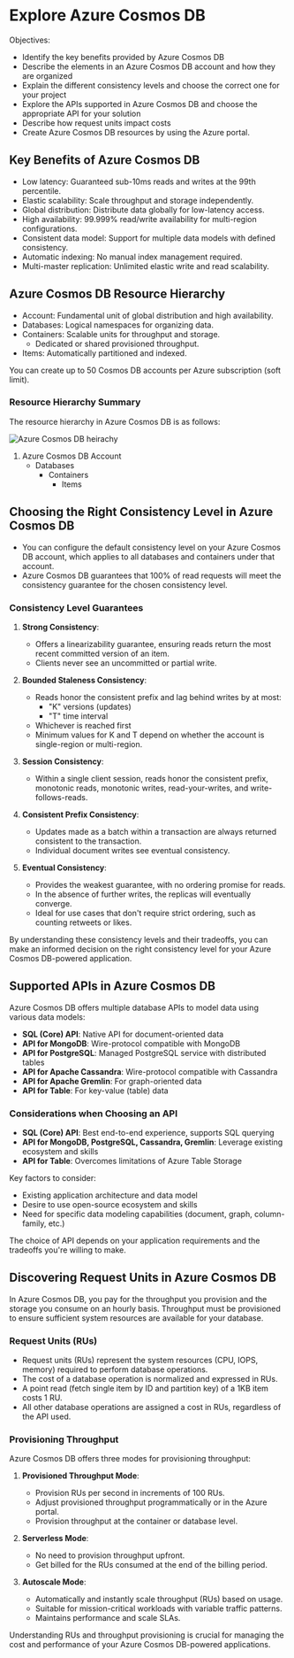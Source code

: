 # Explore Azure Cosmos DB

Objectives:

- Identify the key benefits provided by Azure Cosmos DB
- Describe the elements in an Azure Cosmos DB account and how they are organized
- Explain the different consistency levels and choose the correct one for your project
- Explore the APIs supported in Azure Cosmos DB and choose the appropriate API for your solution
- Describe how request units impact costs
- Create Azure Cosmos DB resources by using the Azure portal.


## Key Benefits of Azure Cosmos DB

- Low latency: Guaranteed sub-10ms reads and writes at the 99th percentile.
- Elastic scalability: Scale throughput and storage independently.
- Global distribution: Distribute data globally for low-latency access.
- High availability: 99.999% read/write availability for multi-region configurations.
- Consistent data model: Support for multiple data models with defined consistency.
- Automatic indexing: No manual index management required.
- Multi-master replication: Unlimited elastic write and read scalability.

## Azure Cosmos DB Resource Hierarchy

- Account: Fundamental unit of global distribution and high availability.
- Databases: Logical namespaces for organizing data.
- Containers: Scalable units for throughput and storage.
  - Dedicated or shared provisioned throughput.
- Items: Automatically partitioned and indexed.

You can create up to 50 Cosmos DB accounts per Azure subscription (soft limit).

### Resource Hierarchy Summary

The resource hierarchy in Azure Cosmos DB is as follows:

![Azure Cosmos DB heirachy](https://learn.microsoft.com/en-us/training/wwl-azure/explore-azure-cosmos-db/media/cosmos-entities.png)

1. Azure Cosmos DB Account
   - Databases
     - Containers
       - Items

## Choosing the Right Consistency Level in Azure Cosmos DB

- You can configure the default consistency level on your Azure Cosmos DB account, which applies to all databases and containers under that account.
- Azure Cosmos DB guarantees that 100% of read requests will meet the consistency guarantee for the chosen consistency level.

### Consistency Level Guarantees

1. **Strong Consistency**:
   - Offers a linearizability guarantee, ensuring reads return the most recent committed version of an item.
   - Clients never see an uncommitted or partial write.

2. **Bounded Staleness Consistency**:
   - Reads honor the consistent prefix and lag behind writes by at most:
     - "K" versions (updates)
     - "T" time interval
   - Whichever is reached first
   - Minimum values for K and T depend on whether the account is single-region or multi-region.

3. **Session Consistency**:
   - Within a single client session, reads honor the consistent prefix, monotonic reads, monotonic writes, read-your-writes, and write-follows-reads.

4. **Consistent Prefix Consistency**:
   - Updates made as a batch within a transaction are always returned consistent to the transaction.
   - Individual document writes see eventual consistency.

5. **Eventual Consistency**:
   - Provides the weakest guarantee, with no ordering promise for reads.
   - In the absence of further writes, the replicas will eventually converge.
   - Ideal for use cases that don't require strict ordering, such as counting retweets or likes.

By understanding these consistency levels and their tradeoffs, you can make an informed decision on the right consistency level for your Azure Cosmos DB-powered application.

## Supported APIs in Azure Cosmos DB

Azure Cosmos DB offers multiple database APIs to model data using various data models:

- **SQL (Core) API**: Native API for document-oriented data
- **API for MongoDB**: Wire-protocol compatible with MongoDB
- **API for PostgreSQL**: Managed PostgreSQL service with distributed tables
- **API for Apache Cassandra**: Wire-protocol compatible with Cassandra
- **API for Apache Gremlin**: For graph-oriented data
- **API for Table**: For key-value (table) data

### Considerations when Choosing an API

- **SQL (Core) API**: Best end-to-end experience, supports SQL querying
- **API for MongoDB, PostgreSQL, Cassandra, Gremlin**: Leverage existing ecosystem and skills
- **API for Table**: Overcomes limitations of Azure Table Storage

Key factors to consider:

- Existing application architecture and data model
- Desire to use open-source ecosystem and skills
- Need for specific data modeling capabilities (document, graph, column-family, etc.)

The choice of API depends on your application requirements and the tradeoffs you're willing to make.

## Discovering Request Units in Azure Cosmos DB

In Azure Cosmos DB, you pay for the throughput you provision and the storage you consume on an hourly basis. Throughput must be provisioned to ensure sufficient system resources are available for your database.

### Request Units (RUs)

- Request units (RUs) represent the system resources (CPU, IOPS, memory) required to perform database operations.
- The cost of a database operation is normalized and expressed in RUs.
- A point read (fetch single item by ID and partition key) of a 1KB item costs 1 RU.
- All other database operations are assigned a cost in RUs, regardless of the API used.

### Provisioning Throughput

Azure Cosmos DB offers three modes for provisioning throughput:

1. **Provisioned Throughput Mode**:
   - Provision RUs per second in increments of 100 RUs.
   - Adjust provisioned throughput programmatically or in the Azure portal.
   - Provision throughput at the container or database level.

2. **Serverless Mode**:
   - No need to provision throughput upfront.
   - Get billed for the RUs consumed at the end of the billing period.

3. **Autoscale Mode**:
   - Automatically and instantly scale throughput (RUs) based on usage.
   - Suitable for mission-critical workloads with variable traffic patterns.
   - Maintains performance and scale SLAs.

Understanding RUs and throughput provisioning is crucial for managing the cost and performance of your Azure Cosmos DB-powered applications.
